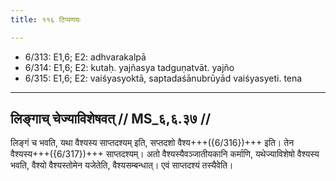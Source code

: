 ```yaml
---
title: ११६ टिप्पणयः

---
```

- 6/313: E1,6; E2: adhvarakalpā
- 6/314: E1,6; E2: kutaḥ. yajñasya tadguṇatvāt. yajño
- 6/315: E1,6; E2: vaiśyasyoktā, saptadaśānubrūyād vaiśyasyeti. tena

____________________________________________


## लिङ्गाच् चेज्याविशेषवत् // MS_६,६.३७ //

लिङ्गं च भवति, यथा वैश्यस्य साप्तदश्यम् इति, सप्तदशो वैश्य+++({6/316})+++ इति। तेन वैश्यस्य+++({6/317})+++ साप्तदश्यम्। अतो वैश्यस्यैवञ्जातीयकानि कर्माणि, यथेज्याविशेषो वैश्यस्य भवति, वैश्यो वैश्यस्तोमेन यजेतेति, वैश्यसम्बन्धात्। एवं साप्तदश्यं तस्यैवेति।